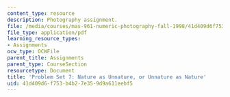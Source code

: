 ```yaml
---
content_type: resource
description: Photography assignment.
file: /media/courses/mas-961-numeric-photography-fall-1998/41d409d6f753b4b27e359d9a611eebf5_ps7.pdf
file_type: application/pdf
learning_resource_types:
- Assignments
ocw_type: OCWFile
parent_title: Assignments
parent_type: CourseSection
resourcetype: Document
title: 'Problem Set 7: Nature as Unnature, or Unnature as Nature'
uid: 41d409d6-f753-b4b2-7e35-9d9a611eebf5
---
```

